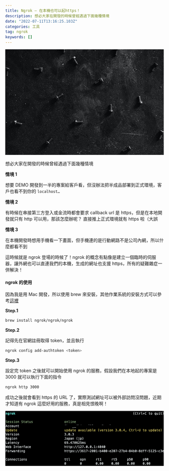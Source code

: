 ```yaml
---
title: Ngrok — 在本機也可以起https！
description: 想必大家在開發的時候曾經遇過下面幾種情境
date: "2022-07-11T13:16:25.103Z"
categories: 工具
tag: ngrok
keywords: []
---
```


![](/img/1__Hw__DIr5TvTvz400sdpT26Q.jpeg)

想必大家在開發的時候曾經遇過下面幾種情境

**情境 1**

想要 DEMO 開發到一半的專案給客戶看，但沒辦法把半成品部署到正式環境，客戶也看不到你的 `localhost…`

**情境 2**

有時候在串接第三方登入或金流時都會要求 callback url 是 https，但是在本地開發就只有 http 可以用，那該怎麼辦呢？ 直接推上正式環境就有 https 啦（大誤

**情境 3**

在本機開發時想用手機看一下畫面，但手機連的是行動網路不是公司內網，所以什麼都看不到

這時候就是 ngrok 登場的時候了！ngrok 的概念有點像是建立一個臨時的伺服器，讓外網也可以直連我們的本機，生成的網址也支援 https，所有的疑難雜症一併解決！

#### ngrok 的使用

因為我是用 Mac 開發，所以使用 brew 來安裝，其他作業系統的安裝方式可以參考[這裡](https://ngrok.com/download)

**Step.1**

```bash
brew install ngrok/ngrok/ngrok
```

**Step.2**

記得先在官網註冊取得 token，並且執行

```bash
ngrok config add-authtoken <token>
```

**Step.3**

設定完 token 之後就可以開始使用 ngrok 的服務，假設我們在本地起的專案是 3000 就可以執行下面的指令

```bash
ngrok http 3000
```

成功之後就會看到 https 的 URL 了，實際測試網址可以被外部訪問沒問題，近期才知道有 ngrok 這麼好用的服務，真是相見恨晚啊！

![](/img/1__94U6vE3MVLh1nZUXHxOD6A.png)

